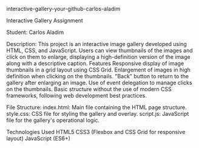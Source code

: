 interactive-gallery-your-github-carlos-aladim

Interactive Gallery Assignment

Student: Carlos Aladim

Description: This project is an interactive image gallery developed using HTML, CSS, and JavaScript.
Users can view thumbnails of the images and click on them to enlarge, displaying a high-definition version of the image along with a descriptive caption.
Features Responsive display of image thumbnails in a grid layout using CSS Grid. Enlargement of images in high definition when clicking on the thumbnails.
"Back" button to return to the gallery after enlarging an image. Use of event delegation to manage clicks on the thumbnails.
Basic structure without the use of modern CSS frameworks, following web development best practices.

File Structure:
index.html: Main file containing the HTML page structure.
style.css: CSS file for styling the gallery and overlay.
script.js: JavaScript file for the gallery's operational logic.

Technologies Used HTML5 CSS3 (Flexbox and CSS Grid for responsive layout) JavaScript (ES6+)
